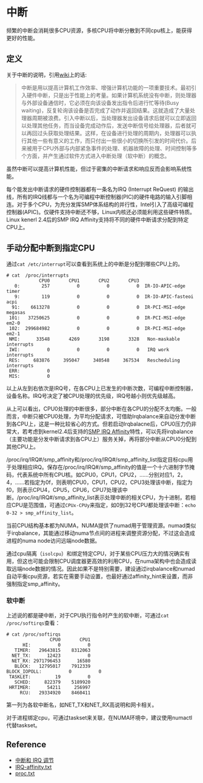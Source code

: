 # 中断
频繁的中断会消耗很多CPU资源，多核CPU将中断分散到不同cpu核上，能获得更好的性能。

## 定义
关于中断的说明，引用[wiki](https://zh.wikipedia.org/wiki/%E4%B8%AD%E6%96%B7)上的话:

> 中断是用以提高计算机工作效率、增强计算机功能的一项重要技术。最初引入硬件中断，只是出于性能上的考量。如果计算机系统没有中断，则处理器与外部设备通信时，它必须在向该设备发出指令后进行忙等待(Busy waiting)，反复轮询该设备是否完成了动作并返回结果。这就造成了大量处理器周期被浪费。引入中断以后，当处理器发出设备请求后就可以立即返回以处理其他任务，而当设备完成动作后，发送中断信号给处理器，后者就可以再回过头获取处理结果。这样，在设备进行处理的周期内，处理器可以执行其他一些有意义的工作，而只付出一些很小的切换所引发的时间代价。后来被用于CPU外部与内部紧急事件的处理、机器故障的处理、时间控制等多个方面，并产生通过软件方式进入中断处理（软中断）的概念。

虽然中断可以提高计算机性能，但过于密集的中断请求和响应反而会影响系统性能。

每个能发出中断请求的硬件控制器都有一条名为IRQ (Interrupt ReQuest) 的输出线，所有的IRQ线都与一个名为可编程中断控制器(PIC)的硬件电路的输入引脚相连。对于多个CPU，为充分发挥SMP体系结构的并行性，Intel引入了高级可编程控制器(APIC)。仅硬件支持中断还不够，Linux内核还必须能利用这些硬件特质。Linux kenerl 2.4后的SMP IRQ Affinity支持将不同的硬件中断请求分配到特定CPU上。

## 手动分配中断到指定CPU
通过`cat /etc/interrupt`可以查看到系统上的中断是分配到哪些CPU上的。
```
# cat  /proc/interrupts
            CPU0       CPU1       CPU2       CPU3
   0:        257          0          0          0  IR-IO-APIC-edge      timer
   9:        119          0          0          0  IR-IO-APIC-fasteoi   acpi
  91:    6613278          0          0          0  IR-PCI-MSI-edge      megasas
 101:   37250625          0          0          0  IR-PCI-MSI-edge      em2-0
 102:  299684982          0          0          0  IR-PCI-MSI-edge      em2-1
 NMI:      33548       4269       3198       3328   Non-maskable interrupts
 IWI:          0          0          0          0   IRQ work interrupts
 RES:     683876     395047     340548     367534   Rescheduling interrupts
 ERR:          0
 MIS:          0

```

以上从左到右依次是IRQ号，在各CPU上已发生的中断次数，可编程中断控制器，设备名称。IRQ号决定了被CPU处理的优先级，IRQ号越小则优先级越高。

从上可以看出，CPU0处理的中断很多，部分中断在各CPU的分配不太均衡。一般而言，中断只被CPU0处理，为平均分配请求，可借助Irqbalance来自动分发中断到各CPU上，这是一种比较省心的方式。但若启动Irqbalacne后，CPU0压力仍非常大，若考虑到kernel2.4后支持的[SMP IRQ Affinity](https://github.com/torvalds/linux/blob/9256d5a308c95a50c6e85d682492ae1f86a70f9b/Documentation/IRQ-affinity.txt)特性，可以先将irqbalance（主要功能是分发中断请求到各CPU上）服务关掉，再将部分中断从CPU0分配到其他CPU上。

/proc/irq/IRQ#/smp_affinity和/proc/irq/IRQ#/smp_affinity_list指定目标cpu用于处理相应IRQ。保存在/proc/irq/IRQ#/smp_affinity的值是一个十六进制字节掩码，代表系统中所有CPU核。如CPU0，CPU1，CPU2，……分别对应1，2，4，……若指定为0f，则表明CPU0，CPU1，CPU2，CPU3处理该中断，指定为f0，则表示CPU4，CPU5，CPU6，CPU7处理该中断。/proc/irq/IRQ#/smp_affinity_list表示处理中断的相关CPU，为十进制，若相应CPU是范围值，可通过`CPUx-CPUy`来指定，如0到32号CPU都处理该中断：`echo 0-32 > smp_affinity_list`。

当前CPU结构基本都为NUMA，NUMA提供了numad用于管理资源。numad类似于irqbalance，其能通过移动numa节点间的进程来调整资源分配，不过这会造成进程的numa node访问远端node数据。

通过cpu隔离（`isolcpu`）和绑定特定CPU，对于某些CPU压力大的情况确实有用，但这也可能会限制CPU调度器更高效的利用CPU，在numa架构中也会造成读取远端node数据的情况。因此如果不是特别需要，建设通过irqbalance和numad自动平衡cpu资源，若实在需要手动设置，也最好通过affinity_hint来设置，而非强制指定smp_affinity。

### 软中断
上述说的都是硬中断，对于CPU执行指令时产生的软中断，可通过`cat /proc/softirqs`查看：

```
# cat /proc/softirqs
                CPU0       CPU1
      HI:          0          0
   TIMER:   29643815    8312063
  NET_TX:      12423          0
  NET_RX: 2971796453      16580
   BLOCK:   12795017    7912339
BLOCK_IOPOLL:          0          0
 TASKLET:         19          0
   SCHED:     822379    5189920
 HRTIMER:      54211     256997
     RCU:   29334920    8460411
```

第一列为各软中断名，如NET_TX和NET_RX高说明和网卡相关。

对于进程绑定cpu，可通过taskset来关联，在NUMA环境中，建议使用numactl代替taskset。

## Reference
- [中断和 IRQ 调节](https://access.redhat.com/documentation/zh-CN/Red_Hat_Enterprise_Linux/6/html/Performance_Tuning_Guide/s-cpu-irq.html)
- [IRQ-affinity.txt](https://github.com/torvalds/linux/blob/9256d5a308c95a50c6e85d682492ae1f86a70f9b/Documentation/IRQ-affinity.txt)
- [proc.txt](http://www.cyberciti.biz/files/linux-kernel/Documentation/filesystems/proc.txt)
